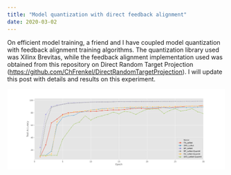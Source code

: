 ```yaml
---
title: "Model quantization with direct feedback alignment"
date: 2020-03-02
---
```


On efficient model training, a friend and I have coupled model quantization with feedback alignment training algorithms.
The quantization library used was Xilinx Brevitas, while the feedback alignment implementation used was obtained from this repository on Direct Random Target Projection (https://github.com/ChFrenkel/DirectRandomTargetProjection).
I will update this post with details and results on this experiment.

![MNIST Accuracy](images\quant_dfa_mnist_accuracy.svg)
